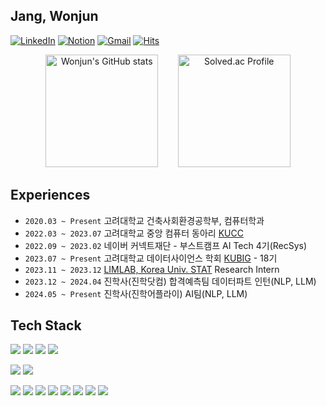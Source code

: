 ## Jang, Wonjun
[![LinkedIn](https://img.shields.io/badge/LinkedIn-%230077B5.svg?style=for-the-badge&logo=linkedin&logoColor=white&style=flat&link=https://www.linkedin.com/in/%EC%9B%90%EC%A4%80-%EC%9E%A5-30497825a/)](https://www.linkedin.com/in/%EC%9B%90%EC%A4%80-%EC%9E%A5-30497825a/)
[![Notion](https://img.shields.io/badge/Portfolio-000000.svg?style=for-the-badge&logo=notion&logoColor=white&style=flat&link=https://enchanted-gum-e41.notion.site/Portfolio-b0ed1f56e0704a8ab6addb3ace4f344e)](https://enchanted-gum-e41.notion.site/Portfolio-b0ed1f56e0704a8ab6addb3ace4f344e) [![Gmail](https://img.shields.io/badge/Gmail-D14836?style=for-the-badge&logo=gmail&logoColor=white&style=flat&link=mailto:jwj51720@gmail.com)](mailto:jwj51720@gmail.com) [![Hits](https://hits.seeyoufarm.com/api/count/incr/badge.svg?url=https%3A%2F%2Fgithub.com%2Fjwj51720&count_bg=%2379C83D&title_bg=%23555555&icon=&icon_color=%23E7E7E7&title=hits&edge_flat=false)](https://hits.seeyoufarm.com)
<div align="center">
  <img src="https://github-readme-stats.vercel.app/api?username=jwj51720&show_icons=true&theme=vue&count_private=true" alt="Wonjun's GitHub stats" height="180"/>
  &nbsp;&nbsp;&nbsp;&nbsp;&nbsp;&nbsp;
  <img src="http://mazassumnida.wtf/api/v2/generate_badge?boj=betterb" alt="Solved.ac Profile" height="180"/>
</div>


## Experiences
- `2020.03 ~ Present` 고려대학교 건축사회환경공학부, 컴퓨터학과
- `2022.03 ~ 2023.07` 고려대학교 중앙 컴퓨터 동아리 [KUCC](https://kucc.co.kr/)
- `2022.09 ~ 2023.02` 네이버 커넥트재단 - 부스트캠프 AI Tech 4기(RecSys)
- `2023.07 ~ Present` 고려대학교 데이터사이언스 학회 [KUBIG](http://kubigkorea.com/) - 18기
- `2023.11 ~ 2023.12` [LIMLAB, Korea Univ. STAT](https://www.sungbin-lim.net/LIM) Research Intern
- `2023.12 ~ 2024.04` 진학사(진학닷컴) 합격예측팀 데이터파트 인턴(NLP, LLM)
- `2024.05 ~ Present` 진학사(진학어플라이) AI팀(NLP, LLM)

## Tech Stack
<img src="https://img.shields.io/badge/Python-3776AB?style=flat&logo=Python&logoColor=white"/> <img src="https://img.shields.io/badge/-A8B9CC?style=flat&logo=C&logoColor=white"/> <img src="https://img.shields.io/badge/JavaScript-F7DF1E?style=flat&logo=javascript&logoColor=white"/> <img src="https://img.shields.io/badge/php-777BB4?style=flat&logo=php&logoColor=white"/> 

<img src="https://img.shields.io/badge/MariaDB-003545?style=flat&logo=mariadb&logoColor=white"/> <img src="https://img.shields.io/badge/Elasticsearch-005571?style=flat&logo=Elasticsearch&logoColor=white"/> 

<img src="https://img.shields.io/badge/PyTorch-%23EE4C2C.svg?style=flat&logo=PyTorch&logoColor=white"/> <img src="https://img.shields.io/badge/tensorflow-FF6F00?style=flat&logo=tensorflow&logoColor=white"/> <img src="https://img.shields.io/badge/scikitlearn-F7931E?style=flat&logo=scikitlearn&logoColor=white"/> <img src="https://img.shields.io/badge/React-61DAFB?style=flat&logo=react&logoColor=white"/> <img src="https://img.shields.io/badge/FastAPI-009688?style=flat&logo=FastAPI&logoColor=white"/> <img src="https://img.shields.io/badge/Streamlit-FF4B4B?style=flat&logo=Streamlit&logoColor=white"/> <img src="https://img.shields.io/badge/Apache Kafka-231F20?style=flat&logo=apachekafka&logoColor=white"/> <img src="https://img.shields.io/badge/Jenkins-D24939?style=flat&logo=jenkins&logoColor=white"/>
